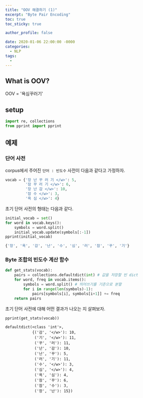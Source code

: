 ```yaml
---
title: "OOV 해결하기 (1)"
excerpt: "Byte Pair Encoding"
toc: true
toc_sticky: true

author_profile: false

date: 2020-01-06 22:00:00 -0000
categories: 
  - NLP
tags:
  - 
---
```

## What is OOV?

OOV = '욕심꾸러기'

## setup
```python
import re, collections
from pprint import pprint
```
## 예제

### 단어 사전

corpus에서 주어진 `단어 : 빈도수` 사전이 다음과 같다고 가정하자.
```python
vocab = {'장 난 꾸 러 기 </w>': 5,
         '잠 꾸 러 기 </w>': 6,
         '장 난 감 </w>': 10,
         '잠 수 </w>': 3,
         '욕 심 </w>': 4}
```
초기 단어 사전의 형태는 다음과 같다.
```python
initial_vocab = set()
for word in vocab.keys():
    symbols = word.split()
    initial_vocab.update(symbols[:-1])
pprint(initial_vocab)
```
```python
{'장', '욕', '감', '난', '수', '심', '러', '잠', '꾸', '기'}
```

### Byte 조합의 빈도수 계산 함수

```python
def get_stats(vocab):
    pairs = collections.defaultdict(int) # 값을 저장할 빈 dict
    for word, freq in vocab.items():
        symbols = word.split() # 띄어쓰기를 기준으로 분할
        for i in range(len(symbols)-1):
            pairs[symbols[i], symbols[i+1]] += freq
    return pairs
```
초기 단어 사전에 대해 어떤 결과가 나오는 지 살펴보자.
```python
pprint(get_stats(vocab))
```
```
defaultdict(<class 'int'>,
            {('감', '</w>'): 10,
             ('기', '</w>'): 11,
             ('꾸', '러'): 11,
             ('난', '감'): 10,
             ('난', '꾸'): 5,
             ('러', '기'): 11,
             ('수', '</w>'): 3,
             ('심', '</w>'): 4,
             ('욕', '심'): 4,
             ('잠', '꾸'): 6,
             ('잠', '수'): 3,
             ('장', '난'): 15})
```

<!--stackedit_data:
eyJoaXN0b3J5IjpbNDIwNjA2MzY3LDU4MTQzODc0LDU5MjIyMz
Q4MCwxNTgyNjYzMjc2XX0=
-->